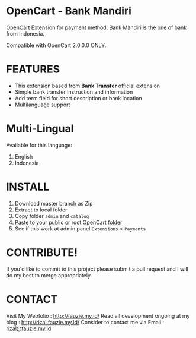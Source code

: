 OpenCart - Bank Mandiri
=======================

[OpenCart](http://opencart.com/) Extension for payment method. Bank Mandiri is the one of bank from Indonesia.

Compatible with OpenCart 2.0.0.0 ONLY.

# FEATURES

* This extension based from **Bank Transfer** official extension
* Simple bank transfer instruction and information
* Add term field for short description or bank location
* Multilanguage support

# Multi-Lingual

Available for this language:
1. English
2. Indonesia

# INSTALL

1. Download master branch as Zip
2. Extract to local folder
3. Copy folder `admin` and `catalog`
4. Paste to your public or root OpenCart folder
5. See if this work at admin panel `Extensions` > `Payments`

# CONTRIBUTE!

If you'd like to commit to this project please submit a pull request and I will do my best to merge appropriately.

# CONTACT

Visit My Webfolio : http://fauzie.my.id/
Read all development ongoing at my blog : http://rizal.fauzie.my.id/
Consider to contact me via Email : rizal@fauzie.my.id
